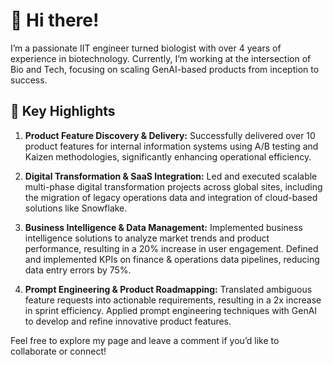 # 👋 Hi there!

I’m a passionate IIT engineer turned biologist with over 4 years of experience in biotechnology. Currently, I’m working at the intersection of Bio and Tech, focusing on scaling GenAI-based products from inception to success.

## 🚀 Key Highlights

1. **Product Feature Discovery & Delivery:** Successfully delivered over 10 product features for internal information systems using A/B testing and Kaizen methodologies, significantly enhancing operational efficiency.
  
2. **Digital Transformation & SaaS Integration:** Led and executed scalable multi-phase digital transformation projects across global sites, including the migration of legacy operations data and integration of cloud-based solutions like Snowflake.

3. **Business Intelligence & Data Management:** Implemented business intelligence solutions to analyze market trends and product performance, resulting in a 20% increase in user engagement. Defined and implemented KPIs on finance & operations data pipelines, reducing data entry errors by 75%.

4. **Prompt Engineering & Product Roadmapping:** Translated ambiguous feature requests into actionable requirements, resulting in a 2x increase in sprint efficiency. Applied prompt engineering techniques with GenAI to develop and refine innovative product features.

Feel free to explore my page and leave a comment if you’d like to collaborate or connect!

<!---
NG-sama/NG-sama is a ✨ special ✨ repository because its `README.md` (this file) appears on your GitHub profile.
You can click the Preview link to take a look at your changes.
--->

